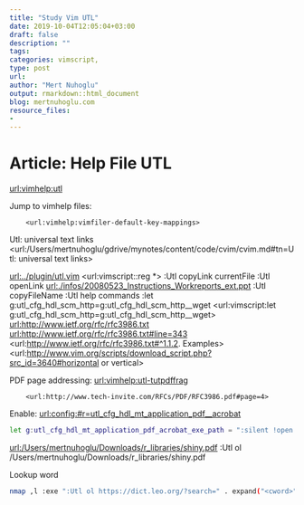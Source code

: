 ```yaml
---
title: "Study Vim UTL"
date: 2019-10-04T12:05:04+03:00 
draft: false
description: ""
tags:
categories: vimscript, 
type: post
url:
author: "Mert Nuhoglu"
output: rmarkdown::html_document
blog: mertnuhoglu.com
resource_files:
-
---
```


# Article: Help File UTL

<url:vimhelp:utl>

Jump to vimhelp files:

		<url:vimhelp:vimfiler-default-key-mappings>

Utl: universal text links <url:/Users/mertnuhoglu/gdrive/mynotes/content/code/cvim/cvim.md#tn=Utl: universal text links>

<url:../plugin/utl.vim>
<url:vimscript::reg *>
:Utl copyLink currentFile
:Utl openLink <URL pasted from clipboard>
<url:./infos/20080523_Instructions_Workreports_ext.ppt>
:Utl copyFileName
:Utl help commands
:let g:utl_cfg_hdl_scm_http=g:utl_cfg_hdl_scm_http__wget
<url:vimscript:let g:utl_cfg_hdl_scm_http=g:utl_cfg_hdl_scm_http__wget>
<url:http://www.ietf.org/rfc/rfc3986.txt>
<url:http://www.ietf.org/rfc/rfc3986.txt#line=343>
<url:http://www.ietf.org/rfc/rfc3986.txt#^1.1.2.  Examples>
<url:http://www.vim.org/scripts/download_script.php?src_id=3640#horizontal or vertical>

PDF page addressing: <url:vimhelp:utl-tutpdffrag>

		<url:http://www.tech-invite.com/RFCs/PDF/RFC3986.pdf#page=4>

Enable: <url:config:#r=utl_cfg_hdl_mt_application_pdf__acrobat>

``` bash
let g:utl_cfg_hdl_mt_application_pdf_acrobat_exe_path = ":silent !open %p"
``` 

<url:/Users/mertnuhoglu/Downloads/r_libraries/shiny.pdf>
:Utl ol /Users/mertnuhoglu/Downloads/r_libraries/shiny.pdf

Lookup word

``` bash
nmap ,l :exe ":Utl ol https://dict.leo.org/?search=" . expand("<cword>")
``` 

